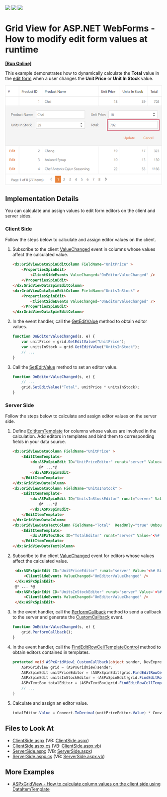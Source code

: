 <!-- default badges list -->
![](https://img.shields.io/endpoint?url=https://codecentral.devexpress.com/api/v1/VersionRange/128535406/22.1.4%2B)
[![](https://img.shields.io/badge/Open_in_DevExpress_Support_Center-FF7200?style=flat-square&logo=DevExpress&logoColor=white)](https://supportcenter.devexpress.com/ticket/details/E4842)
[![](https://img.shields.io/badge/📖_How_to_use_DevExpress_Examples-e9f6fc?style=flat-square)](https://docs.devexpress.com/GeneralInformation/403183)
<!-- default badges end -->
# Grid View for ASP.NET WebForms - How to modify edit form values at runtime
<!-- run online -->
**[[Run Online]](https://codecentral.devexpress.com/128535406/)**
<!-- run online end -->
This example demonstrates how to dynamically calculate the **Total** value in the [edit form](https://docs.devexpress.devx/AspNet/3710/components/grid-view/concepts/edit-data/edit-form) when a user changes the **Unit Price** or **Unit In Stock** value.

![Set Edit Form Values](set-edit-form-values.png)

## Implementation Details

You can calculate and assign values to edit form editors on the client and server sides.

### Client Side

Follow the steps below to calculate and assign editor values on the client.

1. Subscribe to the client [ValueChanged](https://docs.devexpress.com/AspNet/js-ASPxClientEdit.ValueChanged) event in columns whose values affect the calculated value.
   ```aspx
   <dx:GridViewDataSpinEditColumn FieldName="UnitPrice" >
       <PropertiesSpinEdit>
           <ClientSideEvents ValueChanged="OnEditorValueChanged" />
       </PropertiesSpinEdit>
   </dx:GridViewDataSpinEditColumn>
   <dx:GridViewDataSpinEditColumn FieldName="UnitsInStock" >
       <PropertiesSpinEdit>
           <ClientSideEvents ValueChanged="OnEditorValueChanged" />
       </PropertiesSpinEdit>
   </dx:GridViewDataSpinEditColumn>
   ```
2. In the event handler, call the [GetEditValue](https://docs.devexpress.com/AspNet/js-ASPxClientGridView.GetEditValue(column)) method to obtain editor values.
   ```js
   function OnEditorValueChanged(s, e) {
       var unitPrice = grid.GetEditValue("UnitPrice");
       var unitsInStock = grid.GetEditValue("UnitsInStock");
       // ...
   }
   ```
3. Call the [SetEditValue](https://docs.devexpress.com/AspNet/js-ASPxClientGridView.SetEditValue(column-value)) method to set an editor value.
   ```js
   function OnEditorValueChanged(s, e) {
       // ...
       grid.SetEditValue("Total", unitPrice * unitsInStock);
   }
   ```

### Server Side

Follow the steps below to calculate and assign editor values on the server side.

1. Define [EditItemTemplate](https://docs.devexpress.devx/AspNet/DevExpress.Web.GridViewDataColumn.EditItemTemplate) for columns whose values are involved in the calculation. Add editors in templates and bind them to corresponding fields in your data source.
   ```aspx
   <dx:GridViewDataColumn FieldName="UnitPrice" >
       <EditItemTemplate>
           <dx:ASPxSpinEdit ID="UnitPriceEditor" runat="server" Value='<%# Bind("UnitPrice") %>'>
               @* ...*@
           </dx:ASPxSpinEdit>
       </EditItemTemplate>
   </dx:GridViewDataColumn>
   <dx:GridViewDataColumn FieldName="UnitsInStock" >
       <EditItemTemplate>
           <dx:ASPxSpinEdit ID="UnitsInStockEditor" runat="server" Value='<%# Bind("UnitsInStock") %>'>
               @* ...*@
           </dx:ASPxSpinEdit>
       </EditItemTemplate>
   </dx:GridViewDataColumn>
   <dx:GridViewDataTextColumn FieldName="Total"  ReadOnly="true" UnboundType="Decimal">
       <EditItemTemplate>
           <dx:ASPxTextBox ID="TotalEditor" runat="server" Value='<%# Bind("Total") %>' />
       </EditItemTemplate>
   </dx:GridViewDataTextColumn>
   ```
2. Subscribe to the client [ValueChanged](https://docs.devexpress.com/AspNet/js-ASPxClientEdit.ValueChanged) event for editors whose values affect the calculated value.
   ```aspx
    <dx:ASPxSpinEdit ID="UnitPriceEditor" runat="server" Value='<%# Bind("UnitPrice") %>'>
        <ClientSideEvents ValueChanged="OnEditorValueChanged" />
    </dx:ASPxSpinEdit>
    @* ... *@
    <dx:ASPxSpinEdit ID="UnitsInStockEditor" runat="server" Value='<%# Bind("UnitsInStock") %>'>
        <ClientSideEvents ValueChanged="OnEditorValueChanged" />
    </dx:ASPxSpinEdit>
   ```
3. In the event handler, call the [PerformCallback](https://docs.devexpress.devx/AspNet/js-ASPxClientGridView.PerformCallback(args)) method to send a callback to the server and generate the [CustomCallback](https://docs.devexpress.devx/AspNet/DevExpress.Web.ASPxGridView.CustomCallback) event.
   ```js
   function OnEditorValueChanged(s, e) {
       grid.PerformCallback();
   }
   ```
5. In the event handler, call the [FindEditRowCellTemplateControl](https://docs.devexpress.devx/AspNet/DevExpress.Web.ASPxGridView.FindEditRowCellTemplateControl(DevExpress.Web.GridViewDataColumn-System.String)) method to obtain editors contained in templates.
   ```csharp
   protected void ASPxGridView1_CustomCallback(object sender, DevExpress.Web.ASPxGridViewCustomCallbackEventArgs e) {
       ASPxGridView grid = (ASPxGridView)sender;
       ASPxSpinEdit unitPriceEditor = (ASPxSpinEdit)grid.FindEditRowCellTemplateControl(((GridViewDataColumn)grid.Columns["UnitPrice"]), "UnitPriceEditor");
       ASPxSpinEdit unitsInStockEditor = (ASPxSpinEdit)grid.FindEditRowCellTemplateControl(((GridViewDataColumn)grid.Columns["UnitsInStock"]), "UnitsInStockEditor");
       ASPxTextBox totalEditor = (ASPxTextBox)grid.FindEditRowCellTemplateControl(((GridViewDataColumn)grid.Columns["Total"]), "TotalEditor");
       // ...
   }
   ```
5. Calculate and assign an editor value.
   ```csharp
   totalEditor.Value = Convert.ToDecimal(unitPriceEditor.Value) * Convert.ToDecimal(unitsInStockEditor.Value);
   ```

## Files to Look At

- [ClientSide.aspx](./CS/Solution/ClientSide.aspx) (VB: [ClientSide.aspx](./VB/Solution/ClientSide.aspx))
- [ClientSide.aspx.cs](./CS/Solution/ClientSide.aspx.cs) (VB: [ClientSide.aspx.vb](./VB/Solution/ClientSide.aspx.vb))
- [ServerSide.aspx](./CS/Solution/ServerSide.aspx) (VB: [ServerSide.aspx](./VB/Solution/ServerSide.aspx))
- [ServerSide.aspx.cs](./CS/Solution/ServerSide.aspx.cs) (VB: [ServerSide.aspx.vb](./VB/Solution/ServerSide.aspx.vb))

## More Examples

- [ASPxGridView - How to calculate column values on the client side using DataItemTemplate](https://www.devexpress.com/Support/Center/p/E3929)
